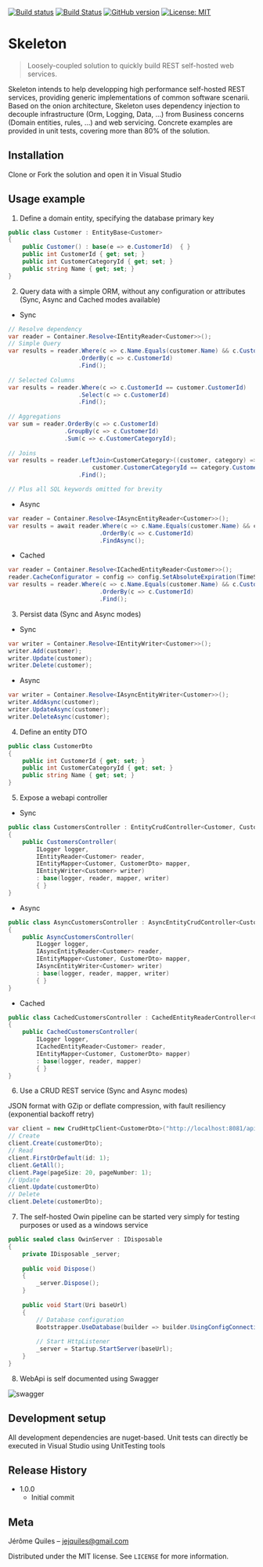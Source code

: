[![Build status](https://ci.appveyor.com/api/projects/status/7ay8uj64ucfnb7ab?svg=true)](https://ci.appveyor.com/project/jej666/skeleton) [![Build Status](https://travis-ci.org/jej666/Skeleton.svg?branch=master)](https://travis-ci.org/jej666/Skeleton) [![GitHub version](https://badge.fury.io/gh/jej666%2Fskeleton.svg)](https://badge.fury.io/gh/jej666%2Fskeleton) [![License: MIT](https://img.shields.io/badge/License-MIT-yellow.svg)](https://opensource.org/licenses/MIT)

# Skeleton
> Loosely-coupled solution to quickly build REST self-hosted web services.


Skeleton intends to help developping high performance self-hosted REST services, providing generic implementations of common software scenarii. 
Based on the onion architecture, Skeleton uses dependency injection to decouple infrastructure (Orm, Logging, Data, ...) from Business concerns (Domain entities, rules, ...) and web servicing. 
Concrete examples are provided in unit tests, covering more than 80% of the solution.

## Installation

Clone or Fork the solution and open it in Visual Studio

## Usage example
1. Define a domain entity, specifying the database primary key
```csharp
public class Customer : EntityBase<Customer>  
{
    public Customer() : base(e => e.CustomerId)  { }
    public int CustomerId { get; set; }
    public int CustomerCategoryId { get; set; }
    public string Name { get; set; }
}
```

2. Query data with a simple ORM, without any configuration or attributes (Sync, Async and Cached modes available)
* Sync
```csharp
// Resolve dependency
var reader = Container.Resolve<IEntityReader<Customer>>();
// Simple Query
var results = reader.Where(c => c.Name.Equals(customer.Name) && c.CustomerId >= 1)
                    .OrderBy(c => c.CustomerId)
                    .Find();
                   
// Selected Columns
var results = reader.Where(c => c.CustomerId == customer.CustomerId)
                    .Select(c => c.CustomerId)
                    .Find();
                    
// Aggregations
var sum = reader.OrderBy(c => c.CustomerId)
                .GroupBy(c => c.CustomerId)
                .Sum(c => c.CustomerCategoryId);
               
// Joins
var results = reader.LeftJoin<CustomerCategory>((customer, category) =>
                        customer.CustomerCategoryId == category.CustomerCategoryId)
                    .Find();

// Plus all SQL keywords omitted for brevity 
```
* Async
```csharp
var reader = Container.Resolve<IAsyncEntityReader<Customer>>();
var results = await reader.Where(c => c.Name.Equals(customer.Name) && c.CustomerId >= 1)
                          .OrderBy(c => c.CustomerId)
                          .FindAsync();
```

* Cached
```csharp
var reader = Container.Resolve<ICachedEntityReader<Customer>>();
reader.CacheConfigurator = config => config.SetAbsoluteExpiration(TimeSpan.FromSeconds(300));
var results = reader.Where(c => c.Name.Equals(customer.Name) && c.CustomerId >= 1)
                          .OrderBy(c => c.CustomerId)
                          .Find();
```

3. Persist data (Sync and Async modes)
* Sync
```csharp
var writer = Container.Resolve<IEntityWriter<Customer>>();
writer.Add(customer);
writer.Update(customer);
writer.Delete(customer);
```
* Async
```csharp
var writer = Container.Resolve<IAsyncEntityWriter<Customer>>();
writer.AddAsync(customer);
writer.UpdateAsync(customer);
writer.DeleteAsync(customer);
```

4. Define an entity DTO
```csharp
public class CustomerDto 
{
    public int CustomerId { get; set; }
    public int CustomerCategoryId { get; set; }
    public string Name { get; set; }
}
```

5. Expose a webapi controller
* Sync

```csharp
public class CustomersController : EntityCrudController<Customer, CustomerDto>  
{
    public CustomersController(
        ILogger logger,
        IEntityReader<Customer> reader,
        IEntityMapper<Customer, CustomerDto> mapper,
        IEntityWriter<Customer> writer)
        : base(logger, reader, mapper, writer)  
        { }
}
```

* Async

```csharp
public class AsyncCustomersController : AsyncEntityCrudController<Customer, CustomerDto> 
{
    public AsyncCustomersController(
        ILogger logger,
        IAsyncEntityReader<Customer> reader,
        IEntityMapper<Customer, CustomerDto> mapper,
        IAsyncEntityWriter<Customer> writer)
        : base(logger, reader, mapper, writer)
        { }
}
```

* Cached

```csharp
public class CachedCustomersController : CachedEntityReaderController<Customer, CustomerDto> 
{
    public CachedCustomersController(
        ILogger logger,
        ICachedEntityReader<Customer> reader,
        IEntityMapper<Customer, CustomerDto> mapper)
        : base(logger, reader, mapper)
        { }
}
```

6. Use a CRUD REST service (Sync and Async modes)

JSON format with GZip or deflate compression, with fault resiliency (exponential backoff retry)
```csharp
var client = new CrudHttpClient<CustomerDto>("http://localhost:8081/api/customers");
// Create
client.Create(customerDto);
// Read
client.FirstOrDefault(id: 1);
client.GetAll();
client.Page(pageSize: 20, pageNumber: 1);
// Update
client.Update(customerDto)
// Delete
client.Delete(customerDto);
```

7. The self-hosted Owin pipeline can be started very simply for testing purposes or used as a windows service

```csharp
public sealed class OwinServer : IDisposable 
{
    private IDisposable _server;
    
    public void Dispose()  
    {
        _server.Dispose();
    }
    
    public void Start(Uri baseUrl)  
    {
        // Database configuration
        Bootstrapper.UseDatabase(builder => builder.UsingConfigConnectionString("Default").Build());
        
        // Start HttpListener
        _server = Startup.StartServer(baseUrl);
    } 
}
```

8. WebApi is self documented using Swagger

![swagger](https://cloud.githubusercontent.com/assets/6336801/25340702/d7eb98ea-2906-11e7-8586-a0303f206a09.PNG)


## Development setup

All development dependencies are nuget-based. Unit tests can directly be executed in Visual Studio using UnitTesting tools

## Release History

* 1.0.0
    * Initial commit

## Meta

Jérôme Quiles – jejquiles@gmail.com

Distributed under the MIT license. See ``LICENSE`` for more information.
